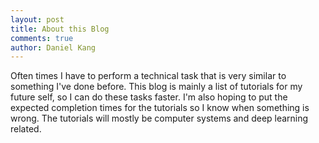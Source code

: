 ```yaml
---
layout: post
title: About this Blog
comments: true
author: Daniel Kang
---
```


Often times I have to perform a technical task that is very similar to something I've done before.
This blog is mainly a list of tutorials for my future self, so I can do these tasks faster. I'm also
hoping to put the expected completion times for the tutorials so I know when something is wrong. The
tutorials will mostly be computer systems and deep learning related.
